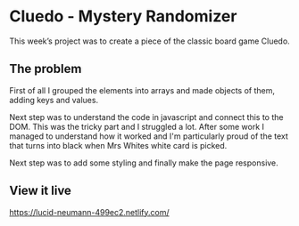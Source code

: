 # Cluedo - Mystery Randomizer

This week’s project was to create a piece of the classic board game Cluedo. 

## The problem

First of all I grouped the elements into arrays and made objects of them, adding keys and values. 

Next step was to understand the code in javascript and connect this to the DOM. This was the tricky part and I struggled a lot. After some work I managed to understand how it worked and I'm particularly proud of the text that turns into black when Mrs Whites white card is picked.

Next step was to add some styling and finally make the page responsive. 

## View it live

https://lucid-neumann-499ec2.netlify.com/
